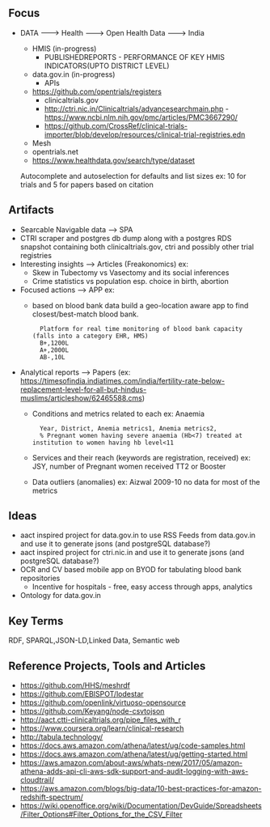 Focus
-----
- DATA ---> Health ---> Open Health Data ---> India
    - HMIS (in-progress)
        -  PUBLISHEDREPORTS - PERFORMANCE OF KEY HMIS INDICATORS(UPTO DISTRICT LEVEL)
    - data.gov.in (in-progress)
        - APIs
    - https://github.com/opentrials/registers
        - clinicaltrials.gov
        - http://ctri.nic.in/Clinicaltrials/advancesearchmain.php - https://www.ncbi.nlm.nih.gov/pmc/articles/PMC3667290/
        - https://github.com/CrossRef/clinical-trials-importer/blob/develop/resources/clinical-trial-registries.edn
    - Mesh
    - opentrials.net
    - https://www.healthdata.gov/search/type/dataset
    
    Autocomplete and autoselection for defaults and list sizes ex: 10 for trials and 5 for papers based on citation						

Artifacts
--------
- Searcable Navigable data --> SPA 
- CTRI scraper and postgres db dump along with a postgres RDS snapshot containing both clinicaltrials.gov, ctri and possibly other trial registries
- Interesting insights --> Articles (Freakonomics) ex:     
    - Skew in Tubectomy vs Vasectomy and its social inferences
    - Crime statistics vs population esp. choice in birth, abortion
- Focused actions --> APP ex: 
    - based on blood bank data build a geo-location aware app to find closest/best-match blood bank.
    
            Platform for real time monitoring of blood bank capacity (falls into a category EHR, HMS)
            B+,1200L
            A+,2000L
            AB-,10L
- Analytical reports --> Papers (ex: https://timesofindia.indiatimes.com/india/fertility-rate-below-replacement-level-for-all-but-hindus-muslims/articleshow/62465588.cms)
    - Conditions and metrics related to each ex: Anaemia
    
            Year, District, Anemia metrics1, Anemia metrics2,
            % Pregnant women having severe anaemia (Hb<7) treated at institution to women having hb level<11
    - Services and their reach (keywords are registration, received) 
        ex: JSY,  number of Pregnant women received TT2 or Booster
    - Data outliers (anomalies) ex: Aizwal 2009-10 no data for most of the metrics

Ideas
-----
- aact inspired project for data.gov.in to use RSS Feeds from data.gov.in and use it to generate jsons (and postgreSQL database?)
- aact inspired project for ctri.nic.in and use it to generate jsons (and postgreSQL database?)
- OCR and CV based mobile app on BYOD for tabulating blood bank repositories 
    - Incentive for hospitals - free, easy access through apps, analytics
- Ontology for data.gov.in

Key Terms
---------
RDF, SPARQL,JSON-LD,Linked Data, Semantic web

Reference Projects, Tools and Articles
--------------------------------------
- https://github.com/HHS/meshrdf
- https://github.com/EBISPOT/lodestar
- https://github.com/openlink/virtuoso-opensource
- https://github.com/Keyang/node-csvtojson
- http://aact.ctti-clinicaltrials.org/pipe_files_with_r
- https://www.coursera.org/learn/clinical-research
- http://tabula.technology/
- https://docs.aws.amazon.com/athena/latest/ug/code-samples.html
- https://docs.aws.amazon.com/athena/latest/ug/getting-started.html
- https://aws.amazon.com/about-aws/whats-new/2017/05/amazon-athena-adds-api-cli-aws-sdk-support-and-audit-logging-with-aws-cloudtrail/
- https://aws.amazon.com/blogs/big-data/10-best-practices-for-amazon-redshift-spectrum/
- https://wiki.openoffice.org/wiki/Documentation/DevGuide/Spreadsheets/Filter_Options#Filter_Options_for_the_CSV_Filter